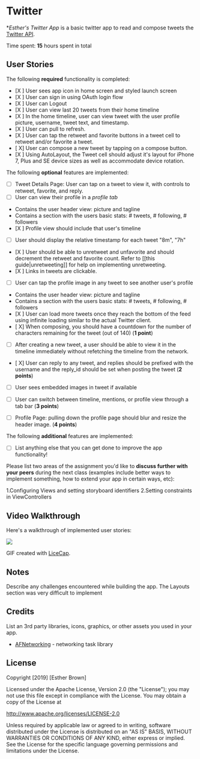 # Twitter


**Esther's Twitter App* is a basic twitter app to read and compose tweets the [Twitter API](https://apps.twitter.com/).

Time spent: **15** hours spent in total

## User Stories

The following **required** functionality is completed:

- [X ] User sees app icon in home screen and styled launch screen
- [X ] User can sign in using OAuth login flow
- [X ] User can Logout
- [X ] User can view last 20 tweets from their home timeline
- [X ] In the home timeline, user can view tweet with the user profile picture, username, tweet text, and timestamp.
- [X ] User can pull to refresh.
- [X ] User can tap the retweet and favorite buttons in a tweet cell to retweet and/or favorite a tweet.
- [ X] User can compose a new tweet by tapping on a compose button.
- [X ] Using AutoLayout, the Tweet cell should adjust it's layout for iPhone 7, Plus and SE device sizes as well as accommodate device rotation.

The following **optional** features are implemented:

- [ ] Tweet Details Page: User can tap on a tweet to view it, with controls to retweet, favorite, and reply.
- [ ] User can view their profile in a *profile tab*
- Contains the user header view: picture and tagline
- Contains a section with the users basic stats: # tweets, # following, # followers
- [X ] Profile view should include that user's timeline
- [ ] User should display the relative timestamp for each tweet "8m", "7h"
- [X ] User should be able to unretweet and unfavorite and should decrement the retweet and favorite count. Refer to [[this guide|unretweeting]] for help on implementing unretweeting.
- [X ] Links in tweets are clickable.
- [ ] User can tap the profile image in any tweet to see another user's profile
- Contains the user header view: picture and tagline
- Contains a section with the users basic stats: # tweets, # following, # followers
- [X ] User can load more tweets once they reach the bottom of the feed using infinite loading similar to the actual Twitter client.
- [ X] When composing, you should have a countdown for the number of characters remaining for the tweet (out of 140) (**1 point**)
- [ ] After creating a new tweet, a user should be able to view it in the timeline immediately without refetching the timeline from the network.
- [ X] User can reply to any tweet, and replies should be prefixed with the username and the reply_id should be set when posting the tweet (**2 points**)
- [ ] User sees embedded images in tweet if available
- [ ] User can switch between timeline, mentions, or profile view through a tab bar (**3 points**)
- [ ] Profile Page: pulling down the profile page should blur and resize the header image. (**4 points**)


The following **additional** features are implemented:

- [ ] List anything else that you can get done to improve the app functionality!

Please list two areas of the assignment you'd like to **discuss further with your peers** during the next class (examples include better ways to implement something, how to extend your app in certain ways, etc):

1.Configuring Views and setting storyboard identifiers
2.Setting constraints in ViewControllers

## Video Walkthrough

Here's a walkthrough of implemented user stories:

<img src='http://g.recordit.co/gliSxefLbV.gif' />

GIF created with [LiceCap](http://www.cockos.com/licecap/).

## Notes

Describe any challenges encountered while building the app.
The Layouts section was very difficult to implement

## Credits

List an 3rd party libraries, icons, graphics, or other assets you used in your app.

- [AFNetworking](https://github.com/AFNetworking/AFNetworking) - networking task library

## License

Copyright [2019] [Esther Brown]

Licensed under the Apache License, Version 2.0 (the "License");
you may not use this file except in compliance with the License.
You may obtain a copy of the License at

http://www.apache.org/licenses/LICENSE-2.0

Unless required by applicable law or agreed to in writing, software
distributed under the License is distributed on an "AS IS" BASIS,
WITHOUT WARRANTIES OR CONDITIONS OF ANY KIND, either express or implied.
See the License for the specific language governing permissions and
limitations under the License.
